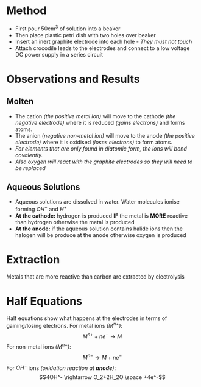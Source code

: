 # Method
- First pour 50cm$^3$ of solution into a beaker
- Then place plastic petri dish with two holes over beaker
- Insert an inert graphite electrode into each hole - *They must not touch*
- Attach crocodile leads to the electrodes and connect to a low voltage DC power supply in a series circuit
# Observations and Results
## Molten
- The cation *(the positive metal ion)* will move to the cathode *(the negative electrode)* where it is reduced *(gains electrons)* and forms atoms. 
- The anion (*negative non-metal ion)* will move to the anode *(the positive electrode)* where it is oxidised *(loses electrons)* to form atoms. 
- *For elements that are only found in diatomic form, the ions will bond covalently.* 
- *Also oxygen will react with the graphite electrodes so they will need to be replaced*

## Aqueous Solutions
- Aqueous solutions are dissolved in water. Water molecules ionise forming $OH^-$ and $H^+$
- **At the cathode:** hydrogen is produced **IF** the metal is **MORE** reactive than hydrogen otherwise the metal is produced
- **At the anode:** if the aqueous solution contains halide ions then the halogen will be produce at the anode otherwise oxygen is produced

# Extraction
Metals that are more reactive than carbon are extracted by electrolysis

# Half Equations
Half equations show what happens at the electrodes in terms of gaining/losing electrons.
For metal ions *(M$^{n+}$)*:
$$M^{n+}+ne^-\rightarrow M$$
For non-metal ions *(M$^{n-}$)*:
$$M^{n-}\rightarrow M + ne^-$$
For $OH^-$ ions *(oxidation reaction at **anode**)*: $$4OH^- \rightarrow O_2+2H_2O \space +4e^-$$

